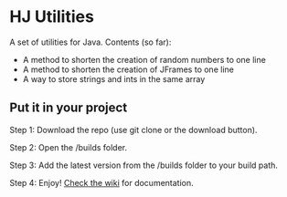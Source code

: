 # HJ Utilities

A set of utilities for Java.
Contents (so far):
- A method to shorten the creation of random numbers to one line
- A method to shorten the creation of JFrames to one line
- A way to store strings and ints in the same array

## Put it in your project
Step 1: Download the repo (use git clone or the download button).

Step 2: Open the /builds folder.

Step 3: Add the latest version from the /builds folder to your build path.

Step 4: Enjoy! [Check the wiki](http://google.com) for documentation.
